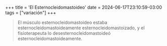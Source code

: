 +++
title = 'El Esternocleidomastoideo'
date = 2024-06-17T23:10:59-03:00
tags = ["variación"]
+++

> El músculo esternocleidomastoideo estaba esternocleidomastoideamente esternocleidomastoizado, y el fisioterapeuta lo desesternocleidomastoideó esternocleidomastoideamente.

<!--more-->
